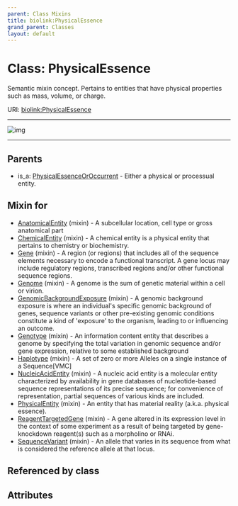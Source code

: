 ```yaml
---
parent: Class Mixins
title: biolink:PhysicalEssence
grand_parent: Classes
layout: default
---
```


# Class: PhysicalEssence


Semantic mixin concept.  Pertains to entities that have physical properties such as mass, volume, or charge.

URI: [biolink:PhysicalEssence](https://w3id.org/biolink/vocab/PhysicalEssence)


---

![img](https://yuml.me/diagram/nofunky;dir:TB/class/[PhysicalEssenceOrOccurrent],[SequenceVariant]uses%20-.-%3E[PhysicalEssence],[ReagentTargetedGene]uses%20-.-%3E[PhysicalEssence],[PhysicalEntity]uses%20-.-%3E[PhysicalEssence],[NucleicAcidEntity]uses%20-.-%3E[PhysicalEssence],[Haplotype]uses%20-.-%3E[PhysicalEssence],[Genotype]uses%20-.-%3E[PhysicalEssence],[GenomicBackgroundExposure]uses%20-.-%3E[PhysicalEssence],[Genome]uses%20-.-%3E[PhysicalEssence],[Gene]uses%20-.-%3E[PhysicalEssence],[ChemicalEntity]uses%20-.-%3E[PhysicalEssence],[AnatomicalEntity]uses%20-.-%3E[PhysicalEssence],[PhysicalEssenceOrOccurrent]%5E-[PhysicalEssence],[SequenceVariant],[ReagentTargetedGene],[PhysicalEntity],[NucleicAcidEntity],[Haplotype],[Genotype],[GenomicBackgroundExposure],[Genome],[Gene],[ChemicalEntity],[AnatomicalEntity])

---


## Parents

 *  is_a: [PhysicalEssenceOrOccurrent](PhysicalEssenceOrOccurrent.md) - Either a physical or processual entity.

## Mixin for

 * [AnatomicalEntity](AnatomicalEntity.md) (mixin)  - A subcellular location, cell type or gross anatomical part
 * [ChemicalEntity](ChemicalEntity.md) (mixin)  - A chemical entity is a physical entity that pertains to chemistry or biochemistry.
 * [Gene](Gene.md) (mixin)  - A region (or regions) that includes all of the sequence elements necessary to encode a functional transcript. A gene locus may include regulatory regions, transcribed regions and/or other functional sequence regions.
 * [Genome](Genome.md) (mixin)  - A genome is the sum of genetic material within a cell or virion.
 * [GenomicBackgroundExposure](GenomicBackgroundExposure.md) (mixin)  - A genomic background exposure is where an individual's specific genomic background of genes, sequence variants or other pre-existing genomic conditions constitute a kind of 'exposure' to the organism, leading to or influencing an outcome.
 * [Genotype](Genotype.md) (mixin)  - An information content entity that describes a genome by specifying the total variation in genomic sequence and/or gene expression, relative to some established background
 * [Haplotype](Haplotype.md) (mixin)  - A set of zero or more Alleles on a single instance of a Sequence[VMC]
 * [NucleicAcidEntity](NucleicAcidEntity.md) (mixin)  - A nucleic acid entity is a molecular entity characterized by availability in gene databases of nucleotide-based sequence representations of its precise sequence; for convenience of representation, partial sequences of various kinds are included.
 * [PhysicalEntity](PhysicalEntity.md) (mixin)  - An entity that has material reality (a.k.a. physical essence).
 * [ReagentTargetedGene](ReagentTargetedGene.md) (mixin)  - A gene altered in its expression level in the context of some experiment as a result of being targeted by gene-knockdown reagent(s) such as a morpholino or RNAi.
 * [SequenceVariant](SequenceVariant.md) (mixin)  - An allele that varies in its sequence from what is considered the reference allele at that locus.

## Referenced by class


## Attributes

